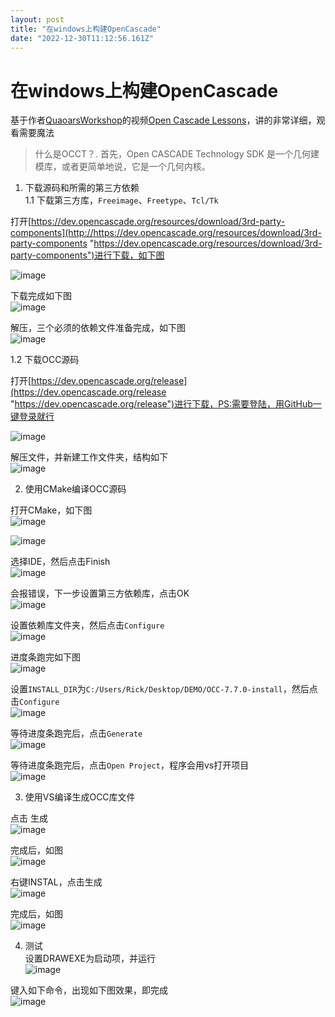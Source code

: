 ```yaml
---
layout: post
title: "在windows上构建OpenCascade"
date: "2022-12-30T11:12:56.161Z"
---
```

在windows上构建OpenCascade
======================

基于作者[QuaoarsWorkshop](https://www.youtube.com/@QuaoarsWorkshop "QuaoarsWorkshop")的视频[Open Cascade Lessons](https://www.youtube.com/watch?v=sSGATBmrgQ0&list=PL_WFkJrQIY2iVVchOPhl77xl432jeNYfQ&index=22 "Open Cascade Lessons")，讲的非常详细，观看需要魔法

> 什么是OCCT？. 首先，Open CASCADE Technology SDK 是一个几何建模库，或者更简单地说，它是一个几何内核。

1.  下载源码和所需的第三方依赖  
    1.1 下载第三方库，`Freeimage`、`Freetype`、`Tcl/Tk`

打开[https://dev.opencascade.org/resources/download/3rd-party-components](http://https://dev.opencascade.org/resources/download/3rd-party-components "https://dev.opencascade.org/resources/download/3rd-party-components")进行下载，如下图

![image](https://img2023.cnblogs.com/blog/3042100/202212/3042100-20221230100911465-309130011.png)

下载完成如下图  
![image](https://img2023.cnblogs.com/blog/3042100/202212/3042100-20221230101015057-797520838.png)

解压，三个必须的依赖文件准备完成，如下图  
![image](https://img2023.cnblogs.com/blog/3042100/202212/3042100-20221230101137429-1445861434.png)

1.2 下载OCC源码

打开[https://dev.opencascade.org/release](https://dev.opencascade.org/release "https://dev.opencascade.org/release")进行下载，PS:需要登陆，用GitHub一键登录就行

![image](https://img2023.cnblogs.com/blog/3042100/202212/3042100-20221230101804899-1490985732.png)

解压文件，并新建工作文件夹，结构如下  
![image](https://img2023.cnblogs.com/blog/3042100/202212/3042100-20221230102057481-1249310844.png)

2.  使用CMake编译OCC源码

打开CMake，如下图  
![image](https://img2023.cnblogs.com/blog/3042100/202212/3042100-20221230103142566-428532412.png)

![image](https://img2023.cnblogs.com/blog/3042100/202212/3042100-20221230103228632-416419031.png)

选择IDE，然后点击Finish  
![image](https://img2023.cnblogs.com/blog/3042100/202212/3042100-20221230103342964-1808416540.png)

会报错误，下一步设置第三方依赖库，点击OK  
![image](https://img2023.cnblogs.com/blog/3042100/202212/3042100-20221230103557356-1083124759.png)

设置依赖库文件夹，然后点击`Configure`  
![image](https://img2023.cnblogs.com/blog/3042100/202212/3042100-20221230103846992-1451158579.png)

进度条跑完如下图  
![image](https://img2023.cnblogs.com/blog/3042100/202212/3042100-20221230104300112-821697044.png)

设置`INSTALL_DIR`为`C:/Users/Rick/Desktop/DEMO/OCC-7.7.0-install`，然后点击`Configure`  
![image](https://img2023.cnblogs.com/blog/3042100/202212/3042100-20221230104456424-460983944.png)

等待进度条跑完后，点击`Generate`  
![image](https://img2023.cnblogs.com/blog/3042100/202212/3042100-20221230104905200-247534252.png)

等待进度条跑完后，点击`Open Project`，程序会用vs打开项目  
![image](https://img2023.cnblogs.com/blog/3042100/202212/3042100-20221230105027065-1307168285.png)

3.  使用VS编译生成OCC库文件

点击 生成  
![image](https://img2023.cnblogs.com/blog/3042100/202212/3042100-20221230105341371-2044708077.png)

完成后，如图  
![image](https://img2023.cnblogs.com/blog/3042100/202212/3042100-20221230112026115-1493892169.png)

右键INSTAL，点击生成  
![image](https://img2023.cnblogs.com/blog/3042100/202212/3042100-20221230112154564-1300555920.png)

完成后，如图  
![image](https://img2023.cnblogs.com/blog/3042100/202212/3042100-20221230112626529-1758305139.png)

4.  测试  
    设置DRAWEXE为启动项，并运行  
    ![image](https://img2023.cnblogs.com/blog/3042100/202212/3042100-20221230113003521-786325271.png)

键入如下命令，出现如下图效果，即完成  
![image](https://img2023.cnblogs.com/blog/3042100/202212/3042100-20221230113045736-858631567.png)